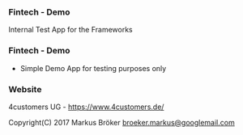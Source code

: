 ### Fintech - Demo ###

Internal Test App for the Frameworks

### Fintech - Demo ###

* Simple Demo App for testing purposes only

### Website ###

4customers UG - https://www.4customers.de/

Copyright(C) 2017 Markus Bröker <broeker.markus@googlemail.com>
